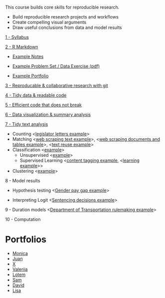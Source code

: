This course builds core skills for reproducible research.

- Build reproducible research projects and workflows
- Create compelling visual arguments
- Draw useful conclusions from data and model results

[1 - Syllabus](https://judgelord.github.io/PS811/1-intro-to-PS811.html)

[2 - R Markdown](https://judgelord.github.io/PS811/2-RMarkdown.html)

- [Example Notes](https://judgelord.github.io/PS811/example_notes.html)

- [Example Problem Set / Data Exercise (pdf)](https://github.com/judgelord/PS811/raw/master/example_problem_set.pdf)

- [Example Portfolio](https://judgelord.github.io/PS811/example_portfolio.html)

[3 - Reproducable & collaborative research with git](https://judgelord.github.io/PS811/3-git.html)

[4 - Tidy data & readable code](https://judgelord.github.io/PS811/4-tidy-data.html)

[5 - Efficient code that does not break](https://judgelord.github.io/PS811/5-good-code.html)

[6 - Data visualization & summary analysis](https://judgelord.github.io/PS811/6-data-viz.html)

[7 - Tidy text analysis](https://judgelord.github.io/PS811/7-tidy-text.html)

- Counting <[legislator letters example](https://judgelord.github.io/PS811/text-legislator-letters.html)>
- Matching <[web scraping text example](https://judgelord.github.io/correspondence/functions/DOE_FERC-company-scraper.html)>, <[web scraping documents and tables example](https://judgelord.github.io/correspondence/functions/DOE_FERC-scraper.html)>, <[text reuse example]()>
- Classification <[example]()>
    + Unsupervised <[example]()>
    + Supervised Learning <[content tagging example](), <[learning example]()>>
- Clustering <[example]()>

8 - Model results

- Hypothesis testing <[Gender pay gap example](https://judgelord.github.io/813/DE3.html)>

- Interpreting Logit <[Sentencing decisions example](https://judgelord.github.io/813/DE4.html)>

9 - Duration models <[Department of Transportation rulemaking example]()>

10 - Computation

# Portfolios
- [Monica](https://mckomer.github.io/811/portfolio.html)
- [Juan](https://juan-qian.github.io/811/portfolio.html)
- [X](http://htmlpreview.github.io/?https://github.com/14XZ/xzhang-811/blob/Project-Report/Project_report.html)
- [Valeriia](https://valeriiaumanets.github.io/811/portfolio)
- [Lotem](https://lbassan.github.io/811/Final_Paper.html)
- [Sam](https://sdschutt13.github.io/811/samportfolio.html)
- [David](https://bdavidc.github.io/811/portfolio.html)
- [Lisa](https://lisadias.github.io/811/Land_Portfolio_.html)
